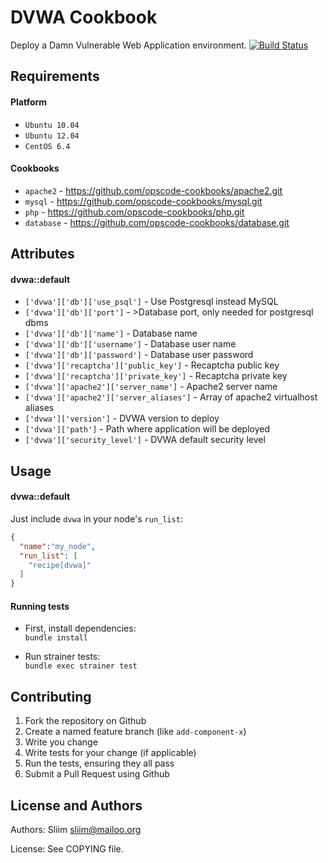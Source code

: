 DVWA Cookbook
=============
Deploy a Damn Vulnerable Web Application environment. [![Build Status](https://secure.travis-ci.org/wargames-cookbooks/dvwa.png)](http://travis-ci.org/wargames-cookbooks/dvwa)

Requirements
------------

#### Platform
- `Ubuntu 10.04`
- `Ubuntu 12.04`
- `CentOS 6.4`

#### Cookbooks
- `apache2` - https://github.com/opscode-cookbooks/apache2.git
- `mysql` - https://github.com/opscode-cookbooks/mysql.git
- `php` - https://github.com/opscode-cookbooks/php.git
- `database` - https://github.com/opscode-cookbooks/database.git

Attributes
----------

#### dvwa::default
* `['dvwa']['db']['use_psql']` - Use Postgresql instead MySQL
* `['dvwa']['db']['port']` - >Database port, only needed for postgresql dbms
* `['dvwa']['db']['name']` - Database name
* `['dvwa']['db']['username']` - Database user name
* `['dvwa']['db']['password']` - Database user password
* `['dvwa']['recaptcha']['public_key']` - Recaptcha public key
* `['dvwa']['recaptcha']['private_key']` - Recaptcha private key
* `['dvwa']['apache2']['server_name']` - Apache2 server name
* `['dvwa']['apache2']['server_aliases']` - Array of apache2 virtualhost aliases
* `['dvwa']['version']` - DVWA version to deploy
* `['dvwa']['path']` - Path where application will be deployed
* `['dvwa']['security_level']` - DVWA default security level

Usage
-----
#### dvwa::default

Just include `dvwa` in your node's `run_list`:

```json
{
  "name":"my_node",
  "run_list": [
    "recipe[dvwa]"
  ]
}
```

#### Running tests

- First, install dependencies:  
`bundle install`  

- Run strainer tests:  
`bundle exec strainer test`  

Contributing
------------
1. Fork the repository on Github
2. Create a named feature branch (like `add-component-x`)
3. Write you change
4. Write tests for your change (if applicable)
5. Run the tests, ensuring they all pass
6. Submit a Pull Request using Github

License and Authors
-------------------
Authors: Sliim <sliim@mailoo.org> 

License: See COPYING file.
